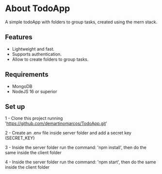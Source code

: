 
# About TodoApp

A simple todoApp with folders to group tasks, created using the mern stack.

## Features

- Lightweight and fast.
- Supports authentication.
- Allow to create folders to group tasks.

## Requirements

- MongoDB
- NodeJS 16 or superior

## Set up

1 - Clone this project running 'https://github.com/demartinomarcos/TodoApp.git'

2 - Create an .env file inside server folder and add a secret key (SECRET_KEY)

3 - Inside the server folder run the command: 'npm install', then do the same inside the client folder

4 - Inside the server folder run the command: 'npm start', then do the same inside the client folder
